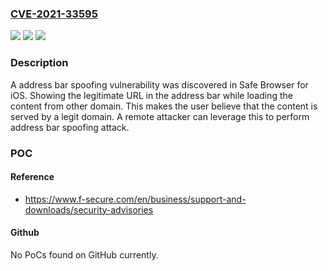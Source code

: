 ### [CVE-2021-33595](https://cve.mitre.org/cgi-bin/cvename.cgi?name=CVE-2021-33595)
![](https://img.shields.io/static/v1?label=Product&message=F-Secure%20Mobile%20Security&color=blue)
![](https://img.shields.io/static/v1?label=Version&message=18.3x%3E%2018.4x%20&color=brighgreen)
![](https://img.shields.io/static/v1?label=Vulnerability&message=F-Secure%20Safe%20browser%20for%20iOS%20vulnerable%20to%20Address%20Bar%20Spoofing&color=brighgreen)

### Description

A address bar spoofing vulnerability was discovered in Safe Browser for iOS. Showing the legitimate URL in the address bar while loading the content from other domain. This makes the user believe that the content is served by a legit domain. A remote attacker can leverage this to perform address bar spoofing attack.

### POC

#### Reference
- https://www.f-secure.com/en/business/support-and-downloads/security-advisories

#### Github
No PoCs found on GitHub currently.

